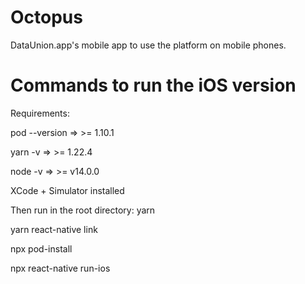 # Octopus
DataUnion.app's mobile app to use the platform on mobile phones.

# Commands to run the iOS version

Requirements:

pod --version => >= 1.10.1

yarn -v => >= 1.22.4

node -v => >= v14.0.0

XCode + Simulator installed

Then run in the root directory:
yarn

yarn react-native link

npx pod-install

npx react-native run-ios

